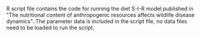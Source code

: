 R script file contains the code for running the diet S-I-R model published in "The nutritional content of anthropogenic resources affects wildlife disease dynamics".
The parameter data is included in the script file, no data files need to be loaded to run the script.
